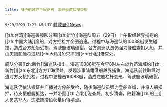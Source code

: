 ```yaml
---
title: 陆渔船越界不服驱离　海巡艇遭猛撞受损
---
```

`9/29/2023 7:21 AM UTC` [轉載自GNews](https://gnews.org/articles/1755555)

[[zh:台湾]]海巡署舰队分署[[zh:新竹]]海巡队周五（29日）上午取缔越界捕捞的[[zh:中国大陆]]渔船，对方拒检并企图逃逸，过程中与海巡队的10088艇发生碰撞，造成台方船艇受损、驾驶舱玻璃破裂。台方海巡队员仍强力登船查扣人船，并由支援船艇将违法[[zh:大陆]]船只扣回[[zh:台北]]港查处。

舰队分署[[zh:新竹]]海巡队指出，海巡10088艇在今早8时左右於竹苗海域约[[zh:新竹]][[zh:东北]]方方11海里处，发现涉事陆籍渔船越界捕鱼。海巡队前往取缔时遭对方反抗拒检，过程中更撞击10088艇，造成左舷栏杆变形、驾驶舱玻璃破裂。

海巡队仍依法搜证并广播对方停船受检，随後海巡队员强力登船查缉，并将人船扣押，待支援船艇抵达，一并带回[[zh:台北]]港查处。初步清查，陆籍渔[[zh:船上]]人员共17人，违法捕捞鱼获量仍待清点。
